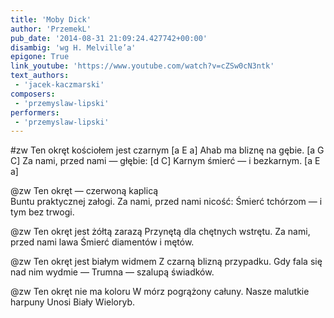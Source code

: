 ```yaml
---
title: 'Moby Dick'
author: 'PrzemekL'
pub_date: '2014-08-31 21:09:24.427742+00:00'
disambig: 'wg H. Melville’a'
epigone: True
link_youtube: 'https://www.youtube.com/watch?v=cZSw0cN3ntk'
text_authors:
 - 'jacek-kaczmarski'
composers:
 - 'przemyslaw-lipski'
performers:
 - 'przemyslaw-lipski'
---
```


#zw
Ten okręt kościołem jest czarnym [a E a]
Ahab ma bliznę na gębie. [a G C]
Za nami, przed nami — głębie: [d C]
Karnym śmierć — i bezkarnym. [a E a]

@zw
Ten okręt — czerwoną kaplicą	
Buntu praktycznej załogi.
Za nami, przed nami nicość:
Śmierć tchórzom — i tym bez trwogi.

@zw
Ten okręt jest żółtą zarazą
Przynętą dla chętnych wstrętu.
Za nami, przed nami lawa
Śmierć diamentów i mętów.

@zw
Ten okręt jest białym widmem
Z czarną blizną przypadku.
Gdy fala się nad nim wydmie —
Trumna — szalupą świadków.

@zw
Ten okręt nie ma koloru
W mórz pogrążony całuny.
Nasze malutkie harpuny
Unosi Biały Wieloryb.